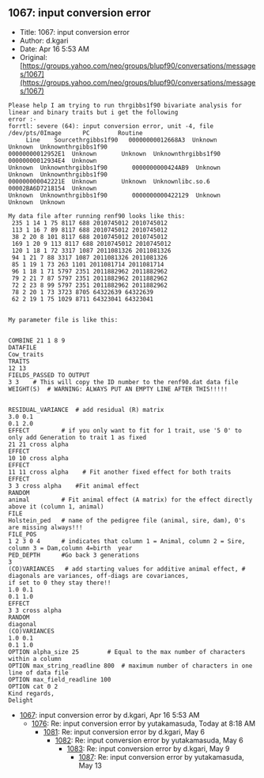 ## 1067: input conversion error

- Title: 1067: input conversion error
- Author: d.kgari
- Date: Apr 16 5:53 AM
- Original: [https://groups.yahoo.com/neo/groups/blupf90/conversations/messages/1067](https://groups.yahoo.com/neo/groups/blupf90/conversations/messages/1067)

```
Please help I am trying to run thrgibbs1f90 bivariate analysis for linear and binary traits but i get the following
error :-
forrtl: severe (64): input conversion error, unit -4, file /dev/pts/0Image		PC		  Routine      
     Line	 Sourcethrgibbs1f90	  00000000012668A3  Unknown		  Unknown  Unknownthrgibbs1f90	    
00000000012952E1  Unknown		Unknown  Unknownthrgibbs1f90	   00000000012934E4  Unknown		  
Unknown  Unknownthrgibbs1f90	   0000000000424AB9  Unknown		   Unknown  Unknownthrgibbs1f90      
000000000042221E  Unknown		Unknown  Unknownlibc.so.6	   00002BA6D7218154  Unknown		  
Unknown  Unknownthrgibbs1f90	   0000000000422129  Unknown		   Unknown  Unknown

My data file after running renf90 looks like this:
 235 1 14 1 75 8117 688 2010745012 2010745012
 113 1 16 7 89 8117 688 2010745012 2010745012
 38 2 20 8 101 8117 688 2010745012 2010745012
 169 1 20 9 113 8117 688 2010745012 2010745012
 120 1 18 1 72 3317 1087 2011081326 2011081326
 94 1 21 7 88 3317 1087 2011081326 2011081326
 85 1 19 1 73 263 1101 2011081714 2011081714
 96 1 18 1 71 5797 2351 2011882962 2011882962
 79 2 21 7 87 5797 2351 2011882962 2011882962
 72 2 23 8 99 5797 2351 2011882962 2011882962
 78 2 20 1 73 3723 8705 64322639 64322639
 62 2 19 1 75 1029 8711 64323041 64323041


My parameter file is like this:


COMBINE 21 1 8 9
DATAFILE
Cow_traits
TRAITS
12 13	   
FIELDS_PASSED TO OUTPUT
3 3	   # This will copy the ID number to the renf90.dat data file
WEIGHT(S)  # WARNING: ALWAYS PUT AN EMPTY LINE AFTER THIS!!!!!


RESIDUAL_VARIANCE  # add residual (R) matrix
3.0 0.1
0.1 2.0
EFFECT		   # if you only want to fit for 1 trait, use '5 0' to only add Generation to trait 1 as fixed
21 21 cross alpha   
EFFECT
10 10 cross alpha
EFFECT
11 11 cross alpha    # Fit another fixed effect for both traits
EFFECT
3 3 cross alpha    #Fit animal effect
RANDOM
animal		   # Fit animal effect (A matrix) for the effect directly above it (column 1, animal)
FILE
Holstein_ped   # name of the pedigree file (animal, sire, dam), 0's are missing always!!!
FILE_POS
1 2 3 0 4	   # indicates that column 1 = Animal, column 2 = Sire, column 3 = Dam,column 4=birth  year
PED_DEPTH      #Go back 3 generations
3
(CO)VARIANCES	# add starting values for additive animal effect, # diagonals are variances, off-diags are covariances,
if set to 0 they stay there!!
1.0 0.1
0.1 1.0
EFFECT
3 3 cross alpha
RANDOM
diagonal
(CO)VARIANCES
1.0 0.1
0.1 1.0
OPTION alpha_size 25		# Equal to the max number of characters within a column
OPTION max_string_readline 800	# maximum number of characters in one line of data file
OPTION max_field_readline 100	
OPTION cat 0 2
Kind regards,
Delight
```

- [1067](1067.md): input conversion error by d.kgari, Apr 16 5:53 AM
    - [1076](1076.md): Re: input conversion error by yutakamasuda, Today at 8:18 AM
        - [1081](1081.md): Re: input conversion error by d.kgari, May 6
            - [1082](1082.md): Re: input conversion error by yutakamasuda, May 6
                - [1083](1083.md): Re: input conversion error by d.kgari, May 9
                    - [1087](1087.md): Re: input conversion error by yutakamasuda, May 13
